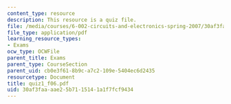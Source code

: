 ```yaml
---
content_type: resource
description: This resource is a quiz file.
file: /media/courses/6-002-circuits-and-electronics-spring-2007/30af3faaaae25b7115141a1f7fcf9434_quiz1_f06.pdf
file_type: application/pdf
learning_resource_types:
- Exams
ocw_type: OCWFile
parent_title: Exams
parent_type: CourseSection
parent_uid: cb0e3f61-8b9c-a7c2-109e-5404ec6d2435
resourcetype: Document
title: quiz1_f06.pdf
uid: 30af3faa-aae2-5b71-1514-1a1f7fcf9434
---
```

